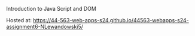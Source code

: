 Introduction to Java Script and DOM

Hosted at: https://44-563-web-apps-s24.github.io/44563-webapps-s24-assignment6-NLewandowski5/

